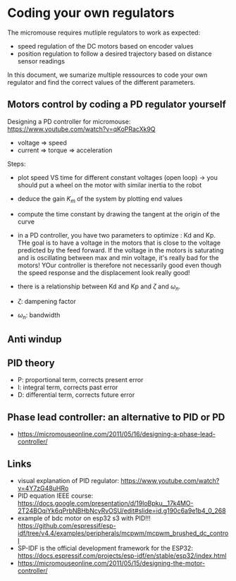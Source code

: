 # Coding your own regulators

The micromouse requires mutliple regulators to work as expected:

- speed regulation of the DC motors based on encoder values
- position regulation to follow a desired trajectory based on distance sensor readings

In this document, we sumarize multiple ressources to code your own regulator and find the correct values of the different parameters.

## Motors control by coding a PD regulator yourself

Designing a PD controller for micromouse: https://www.youtube.com/watch?v=qKoPRacXk9Q

- voltage => speed
- current => torque => acceleration

Steps:

- plot speed VS time for different constant voltages (open loop) -> you should put a wheel on the motor with similar inertia to the robot
- deduce the gain $K_m$ of the system by plotting end values
- compute the time constant by drawing the tangent at the origin of the curve
- in a PD controller, you have two parameters to optimize : Kd and Kp. THe goal is to have a voltage in the motors that is close to the voltage predicted by the feed forward. If the voltage in the motors is saturating and is oscillating between max and min voltage, it's really bad for the motors! YOur controller is therefore not necessarily good even though the speed response and the displacement look really good!
- there is a relationship between Kd and Kp and $\zeta$ and $\omega_n$.

- $\zeta$: dampening factor
- $\omega_n$: bandwidth

## Anti windup

## PID theory

- P: proportional term, corrects present error
- I: integral term, corrects past error
- D: differential term, corrects future error

## Phase lead controller: an alternative to PID or PD

- https://micromouseonline.com/2011/05/16/designing-a-phase-lead-controller/

## Links

- visual explanation of PID regulator: https://www.youtube.com/watch?v=4Y7zG48uHRo
- PID equation IEEE course: https://docs.google.com/presentation/d/19loBpku__17k4MO-2T24BOqiYk6qPrbNBHbNcyRvOSU/edit#slide=id.g190c6a9e1b4_0_268
- example of bdc motor on esp32 s3 with PID!!! https://github.com/espressif/esp-idf/tree/v4.4/examples/peripherals/mcpwm/mcpwm_brushed_dc_control
- SP-IDF is the official development framework for the ESP32: https://docs.espressif.com/projects/esp-idf/en/stable/esp32/index.html
- https://micromouseonline.com/2011/05/15/designing-the-motor-controller/
